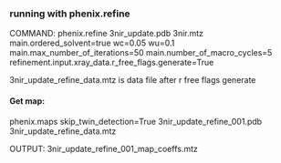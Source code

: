 ### running with phenix.refine

COMMAND: phenix.refine 3nir_update.pdb 3nir.mtz main.ordered_solvent=true wc=0.05 wu=0.1 main.max_number_of_iterations=50 main.number_of_macro_cycles=5 refinement.input.xray_data.r_free_flags.generate=True

3nir_update_refine_data.mtz is data file after r free flags generate

#### Get map:

phenix.maps skip_twin_detection=True 3nir_update_refine_001.pdb 3nir_update_refine_data.mtz

OUTPUT: 3nir_update_refine_001_map_coeffs.mtz
